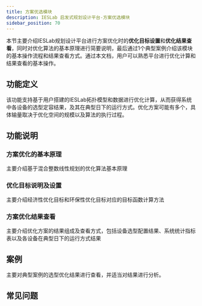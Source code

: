 ```yaml
---
title: 方案优选模块
description: IESLab 启发式规划设计平台-方案优选模块
sidebar_position: 70
---
```


本节主要介绍IESLab规划设计平台进行方案优化时的**优化目标设置**和**优化结果查看**，同时对优化算法的基本原理进行简要说明，最后通过1个典型案例介绍该模块的基本操作流程和结果查看方式。通过本文档，用户可以熟悉平台进行优化计算和结果查看的基本操作。

## 功能定义

该功能支持基于用户搭建的IESLab拓扑模型和数据进行优化计算，从而获得系统中各设备的选型定容结果，及其在典型日下的运行方式。优化方案可能有多个，具体输量取决于优化空间的规模以及算法的执行过程。

## 功能说明

### 方案优化的基本原理

主要介绍基于混合整数线性规划的优化算法基本原理

### 优化目标说明及设置

主要介绍经济性优化目标和环保性优化目标对应的目标函数计算方法

### 方案优化结果查看

主要介绍优化方案的结果组成及查看方式，包括设备选型配置结果、系统统计指标表以及各设备在典型日下的运行方式结果

## 案例

主要对典型案例的选型优化结果进行查看，并适当对结果进行分析。

## 常见问题